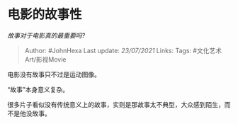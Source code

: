 # 电影的故事性
*故事对于电影真的最重要吗?*

> Author: #JohnHexa
Last update: *23/07/2021* 
Links:
Tags: #文化艺术Art/影视Movie 


 
电影没有故事只不过是运动图像。

“故事”本身意义复杂。

很多片子看似没有传统意义上的故事，实则是那故事太不典型，大众感到陌生，而不是他没故事。



